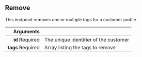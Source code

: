## Remove

This endpoint removes one or multiple tags for a customer profile.

| Arguments |      |
| ---------: | :--- |
| **id** <span>Required</span> | The unique identifier of the customer |
| **tags** <span>Required</span> | Array listing the tags to remove |